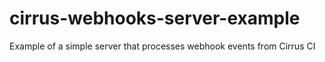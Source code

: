 # cirrus-webhooks-server-example
Example of a simple server that processes webhook events from Cirrus CI
